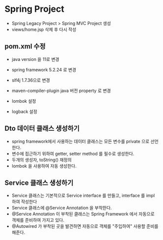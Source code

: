 # Spring Project
- Spring Legacy Project > Spring MVC Project 생성
- views/home.jsp 삭제 후 다시 작성

## pom.xml 수정
- java version 을 11로 변경
- spring framework 5.2.24 로 변경
- slf4j 1.7.36으로 변경

- maven-compiler-plugin java 버전 property 로 변경
- lombok 설정
- logback 설정

## Dto 데이터 클래스 생성하기
- spring framework에서 사용하는 데이터 클래스는 모든 변수를 private 으로 선언한다.
- 변수에 접근하기 위하여 getter, setter method 를 필수로 생성한다.
- 두개의 생성자, toString() 재정의
- lombok 을 사용하여 자동 생성한다.

## Service 클래스 생성하기
- Service 클래스는 기본적으로 Service interface 를 만들고, interface 를 impl 하여 작성한다
- Service 클래스에 @Service Annotation 을 부착한다.
- @Service Annotation 이 부착된 클래스는 Spring Framework 에서 자동으로 객체를 준비하여 가지고 있다.
- @Autowired 가 부착된 곳을 발견하면 자동으로 객체를 "주입하여" 사용할 준비를 해준다.


